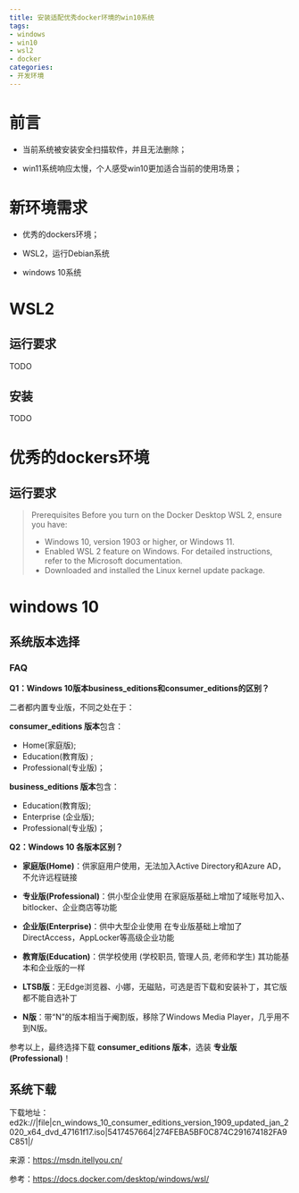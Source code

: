 ```yaml
---
title: 安装适配优秀docker环境的win10系统
tags:
- windows
- win10
- wsl2
- docker
categories:
- 开发环境
---
```


# 前言

- 当前系统被安装安全扫描软件，并且无法删除；

- win11系统响应太慢，个人感受win10更加适合当前的使用场景；

# 新环境需求

- 优秀的dockers环境；

- WSL2，运行Debian系统

- windows 10系统

# WSL2

## 运行要求

TODO

## 安装

TODO

# 优秀的dockers环境

## 运行要求

>Prerequisites
Before you turn on the Docker Desktop WSL 2, ensure you have:
>
>- Windows 10, version 1903 or higher, or Windows 11.
>- Enabled WSL 2 feature on Windows. For detailed instructions, refer to the Microsoft documentation.
>- Downloaded and installed the Linux kernel update package.

# windows 10

## 系统版本选择

### FAQ

**Q1：Windows 10版本business_editions和consumer_editions的区别？**

二者都内置专业版，不同之处在于：

**consumer_editions 版本**包含：
  - Home(家庭版); 
  - Education(教育版) ; 
  - Professional(专业版)；

**business_editions 版本**包含：
  - Education(教育版); 
  - Enterprise (企业版); 
  - Professional(专业版)；

**Q2：Windows 10 各版本区别？**

- **家庭版(Home)**：供家庭用户使用，无法加入Active Directory和Azure AD，不允许远程链接

- **专业版(Professional)**：供小型企业使用 在家庭版基础上增加了域账号加入、bitlocker、企业商店等功能

- **企业版(Enterprise)**：供中大型企业使用 在专业版基础上增加了DirectAccess，AppLocker等高级企业功能

- **教育版(Education)**：供学校使用 (学校职员, 管理人员, 老师和学生) 其功能基本和企业版的一样

- **LTSB版**：无Edge浏览器、小娜，无磁贴，可选是否下载和安装补丁，其它版都不能自选补丁

- **N版**：带“N”的版本相当于阉割版，移除了Windows Media Player，几乎用不到N版。

参考以上，最终选择下载 **consumer_editions 版本**，选装 **专业版(Professional)**！



## 系统下载

下载地址：ed2k://|file|cn_windows_10_consumer_editions_version_1909_updated_jan_2020_x64_dvd_47161f17.iso|5417457664|274FEBA5BF0C874C291674182FA9C851|/

来源：https://msdn.itellyou.cn/







参考：https://docs.docker.com/desktop/windows/wsl/
